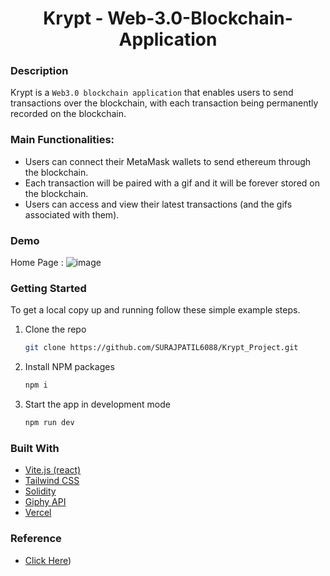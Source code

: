 <h1 align="center">Krypt - Web-3.0-Blockchain-Application</h1>

### Description
Krypt is a `Web3.0 blockchain application` that enables users to send transactions over the blockchain, with each transaction being permanently recorded on the blockchain.

### Main Functionalities:
 - Users can connect their MetaMask wallets to send ethereum through the blockchain.
 - Each transaction will be paired with a gif and it will be forever stored on the blockchain.
 - Users can access and view their latest transactions (and the gifs associated with them).

### Demo 
Home Page :
![image](https://github.com/SURAJPATIL6088/Krypt/assets/78692972/7d56be60-8df6-4b25-a892-fe82cfe9a605)

### Getting Started
To get a local copy up and running follow these simple example steps.

1. Clone the repo
   ```sh
   git clone https://github.com/SURAJPATIL6088/Krypt_Project.git
   ```
2. Install NPM packages
   ```sh
   npm i
   ```
3. Start the app in development mode 
   ```sh
   npm run dev
   ```

### Built With
- [Vite.js (react)](https://vitejs.dev/)
- [Tailwind CSS](https://tailwindcss.com/)
- [Solidity](https://soliditylang.org/)
- [Giphy API](https://developers.giphy.com/)
- [Vercel](https://vercel.com/)

### Reference
* [Click Here](https://youtu.be/Wn_Kb3MR_cU))
  
